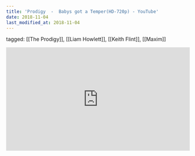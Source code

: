 ```yaml
---
title: 'Prodigy  -  Babys got a Temper(HD-720p) - YouTube'
date: 2018-11-04
last_modified_at: 2018-11-04
---
```

tagged: [[The Prodigy]], [[Liam Howlett]], [[Keith Flint]], [[Maxim]]
<iframe allow="accelerometer; autoplay; clipboard-write; encrypted-media; gyroscope; picture-in-picture" allowfullscreen="" frameborder="0" height="281" id="youtube_iframe" src="https://www.youtube.com/embed/UFBPnZe_iMA?feature=oembed&amp;enablejsapi=1&amp;origin=https://safe.txmblr.com&amp;wmode=opaque" width="500"></iframe>